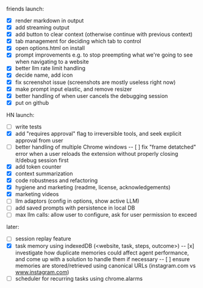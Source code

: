 friends launch:
- [x] render markdown in output
- [x] add streaming output
- [x] add button to clear context (otherwise continue with previous context)
- [x] tab management for deciding which tab to control
- [x] open options.html on install
- [x] prompt improvements e.g. to stop preempting what we're going to see when navigating to a website
- [x] better llm rate limit handling
- [x] decide name, add icon
- [x] fix screenshot issue (screenshots are mostly useless right now)
- [x] make prompt input elastic, and remove resizer
- [x] better handling of when user cancels the debugging session
- [x] put on github

HN launch:
- [ ] write tests 
- [x] add "requires approval" flag to irreversible tools, and seek explicit approval from user
- [ ] better handling of multiple Chrome windows
-- [ ] fix "frame detatched" error when a user reloads the extension without properly closing it/debug session first
- [x] add token counter
- [x] context summarization
- [x] code robustness and refactoring
- [x] hygiene and marketing (readme, license, acknowledgements)
- [x] marketing videos
- [ ] llm adaptors (config in options, show active LLM)
- [ ] add saved prompts with persistence in local DB
- [ ] max llm calls: allow user to configure, ask for user permission to exceed

later:
- [ ] session replay feature
- [x] task memory using indexedDB (<website, task, steps, outcome>) 
-- [x] investigate how duplicate memories could affect agent performance, and come up with a solution to handle them if necessary
-- [ ] ensure memories are stored/retrieved using canonical URLs (instagram.com vs www.instagram.com)
- [ ] scheduler for recurring tasks using chrome.alarms
